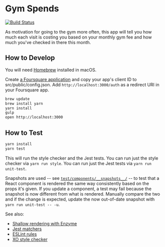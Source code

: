 # Gym Spends

[![Build Status](https://travis-ci.org/cheshire137/gym-spends.svg?branch=master)](https://travis-ci.org/cheshire137/gym-spends)

As motivation for going to the gym more often, this app will tell
you how much each visit is costing you based on your monthly gym
fee and how much you've checked in there this month.

## How to Develop

You will need [Homebrew](http://brew.sh/) installed in macOS.

Create
[a Foursquare application](https://foursquare.com/developers/register)
and copy your app's client ID to src/public/config.json. Add `http://localhost:3000/auth`
as a redirect URI in your Foursquare app.

```bash
brew update
brew install yarn
yarn install
gulp
open http://localhost:3000
```

## How to Test

```bash
yarn install
yarn test
```

This will run the style checker and the Jest tests. You can run just the
style checker via `yarn run style`. You can run just the Jest tests
via `yarn run unit-test`.

Snapshots are used --
see [`test/components/__snapshots__/`](test/components/__snapshots__/) --
to test that a React component is rendered the same way consistently based
on the props it's given. If you update a component, a test may fail
because the snapshot is now different from what is rendered. Manually
compare the two and if the change is expected, update the now out-of-date
snapshot with `yarn run unit-test -- -u`.

See also:

- [Shallow rendering with Enzyme](http://airbnb.io/enzyme/docs/api/shallow.html)
- [Jest matchers](https://facebook.github.io/jest/docs/expect.html#content)
- [ESLint rules](http://eslint.org/docs/rules/)
- [XO style checker](https://github.com/sindresorhus/xo)
